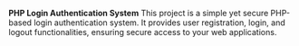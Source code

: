 **PHP Login Authentication System**
This project is a simple yet secure PHP-based login authentication system. It provides user registration, login, and logout functionalities, ensuring secure access to your web applications.
